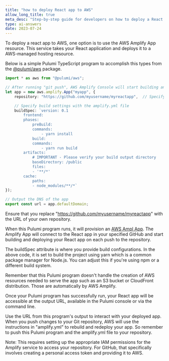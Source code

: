 ```yaml
---
title: "how to deploy React app to AWS"
allow_long_title: true
meta_desc: "Step-by-step guide for developers on how to deploy a React application to AWS. This tutorial covers the essentials of setting up, configuring, and managing a React application on AWS, useful for regular deployment activities."
type: ai-answers
date: 2023-07-24
---
```


To deploy a react app to AWS, one option is to use the AWS Amplify App resource. This service takes your React application and deploys it to a AWS-managed hosting resource.

Below is a simple Pulumi TypeScript program to accomplish this types from the [@pulumi/aws](https://www.pulumi.com/registry/packages/aws/) package.

```typescript
import * as aws from "@pulumi/aws";

// After running "git push", AWS Amplify Console will start building and deploying app
let app = new aws.amplify.App("myapp", {
    repository: "https://github.com/myusername/myreactapp",  // Specify your git repository here

    // Specify build settings with the amplify.yml file
    buildSpec: `version: 0.1
        frontend:
        phases:
            preBuild:
            commands:
                - yarn install
            build:
            commands:
                - yarn run build
        artifacts:
            # IMPORTANT - Please verify your build output directory
            baseDirectory: /public
            files:
            - '**/*'
        cache:
            paths:
            - node_modules/**/*`
});

// Output the DNS of the app
export const url = app.defaultDomain;

```

Ensure that you replace "https://github.com/myusername/myreactapp" with the URL of your own repository.

When this Pulumi program runs, it will provision an [AWS Ampl App](https://www.pulumi.com/registry/packages/aws/api-docs/amplify/app/). The Amplify App will connect to the React app in your specified GitHub and start building and deploying your React app on each push to the repository.

The buildSpec attribute is where you provide build configurations. In the above code, it is set to build the project using yarn which is a common package manager for Node.js. You can adjust this if you're using npm or a different build system.

Remember that this Pulumi program doesn't handle the creation of AWS resources needed to serve the app such as an S3 bucket or CloudFront distribution. Those are automatically by AWS Amplify.

Once your Pulumi program has successfully run, your React app will be accessible at the output URL, available in the Pulumi console or via the command line.

Use the URL from this program's output to interact with your deployed app. When you push changes to your Git repository, AWS will use the instructions in "amplify.yml" to rebuild and redeploy your app. So remember to push this Pulumi program and the amplify.yml file to your repository.

Note: This requires setting up the appropriate IAM permissions for the Amplify service to access your repository. For GitHub, that specifically involves creating a personal access token and providing it to AWS.